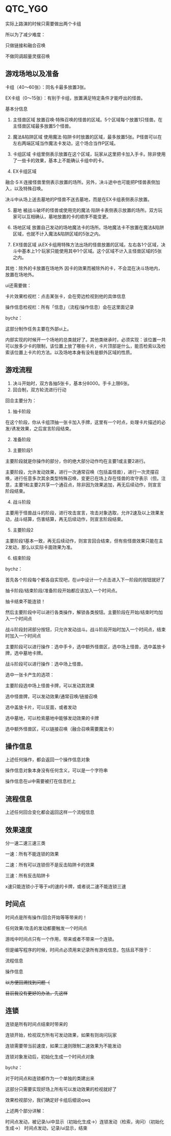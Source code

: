 # QTC_YGO

实际上路演的时候只需要做出两个卡组

所以为了减少难度：

只做链接和融合召唤

不做同调超量灵摆召唤

## 游戏场地以及准备

卡组（40～60张）：同名卡最多放置3张。

EX卡组（0～15张）：有别于卡组，放置满足特定条件才能呼出的怪兽。

基本分信息

1. 主怪兽区域
放置召唤·特殊召唤的怪兽的区域。5个区域每个放置1只怪兽。在主怪兽区域最多放置5个怪兽。

2. 魔法&陷阱区域
使用魔法·陷阱卡时放置的区域，最多放置5张。P怪兽可以在左右两端区域当作魔法卡发动，这个场合当作P区域。

3. 卡组区域
卡组里侧表示放置在这个区域，玩家从这里把卡加入手卡。除非使用了一些卡的效果，基本上不能确认卡组中的卡。

4. EX卡组区域

融合·S·X·连接怪兽里侧表示放置的场所。另外，决斗途中也可能把P怪兽表侧加入，以及特殊召唤。

决斗中从场上送去墓地的P怪兽不送去墓地，而是在EX卡组表侧表示放置。

5. 墓地
被战斗破坏的怪兽或使用完的魔法·陷阱卡表侧表示放置的场所。双方玩家可以互相确认，墓地放置的卡的顺序不能变更。

6. 场地区域
放置自己发动的场地魔法卡的场所。场地魔法卡不放置在魔法&陷阱区域，也就不计入魔法&陷阱区域的5张之内。

7. EX怪兽区域
从EX卡组用特殊方法出场的怪兽放置的区域。左右各1个区域，决斗中基本上1个玩家只能使用其中1个区域。这个区域不计入主怪兽区域的5张之内。

其他：除外的卡放置在场地外
因卡的效果而被除外的卡，不会混在决斗场地内，放置在场地外。

ui还需要做：

卡片效果检视栏：点击某张卡，会在旁边检视到他的具体信息

操作信息检视栏：所有「信息」（流程/操作信息）会在这里面记录

bychz：

这部分制作任务主要在外部ui上。

内部实现的时候开一个场地的总类就好了。其他类继承时，必须实现：该位置一共可以放多少卡的限制，该位置上放了哪些卡片，卡片顶部是什么，能否检索以及检索该位置上卡片的方法。以及场地本身有没有是额外区域的性质。

## 游戏流程

1. 决斗开始时，双方各抽5张卡，基本分8000。手卡上限6张。
2. 回合制，双方轮流进行行动

回合主要分为：

1. 抽卡阶段

在这个阶段，你从卡组顶抽一张卡加入手牌，这里有一个时点，处理卡片描述的必发/诱发效果，之后宣言阶段结束。

2. 准备阶段

3. 主要阶段1

主要阶段就是你操作的部分，你的绝大部分动作均在主要1或主要2进行。

主要阶段，允许发动效果，进行一次通常召唤（包括盖怪兽），进行一次灵摆召唤，进行任意多次其余类型特殊召唤，变更已在场上存在怪兽的攻守表示（但。注意，主要1和主要2共享一个通召点，除非因为效果追加，再无后续动作，则宣言阶段结束。

4. 战斗阶段

主要用于怪兽战斗的阶段，进行攻击宣言，攻击对象选取，允许2速及以上效果发动，战斗结算，伤害结算，再无后续动作，则宣言阶段结束。

5. 主要阶段2 

主要阶段1基本一致，再无后续动作，则宣言回合结束，但有些怪兽效果只能在主2发动，那么以实际卡面效果为准。 

6. 结束阶段

bychz：

首先各个阶段每个都各自实现吧，在ui中设计一个点击进入下一阶段的按钮就好了

抽卡阶段/结束阶段/准备阶段开始都应该加入一个时间点。

抽卡结束不能连锁！

然后主要阶段中可以进行各类操作，解锁各类按钮。主要阶段在开始/结束时均加入一个时间点

战斗阶段封闭部分按钮，只允许发动战斗。战斗阶段开始时加入一个时间点，结束时加入一个时间点

主要阶段可以进行操作：选中手卡，选中额外怪兽区，选中场上怪兽，选中盖放卡牌，选中墓地卡牌。

战斗阶段可以进行操作：选中场上怪兽。

选中一张卡产生的选项：

主要阶段选中场上怪兽卡牌，可以发动其效果

选中怪兽牌，可以发动效果/通常召唤/链接召唤

选中盖放卡片，可以反面，或者发动

选中墓地，可以检索墓地中能够发动效果的卡牌

选中额外怪兽区，可以链接召唤（融合召唤需要魔法卡）

## 操作信息

上述任何操作，都会返回一个操作信息对象

操作信息对象本身没有任何含义，可以是一个字符串

操作信息在ui中需要被打在信息栏上

## 流程信息

上述任何回合变化都会返回这样一个流程信息

## 效果速度

分一速二速三速三类

一速：所有不能连锁的效果

二速：所有可以连锁但不是反击陷阱卡的效果

三速：所有反击陷阱卡

x速只能连锁小于等于x的速的卡牌，或者说二速不能连锁三速

## 时间点

时间点是所有操作/回合开始等等带来的！

任何效果/攻击的发动都要触发一个时间点

游戏中时间点只有一个作用，带来或者不带来一个连锁。

但是编写程序的时候，时间点必须用来记录所有游戏信息，包括且不限于：

流程信息

操作信息

~~以方便回溯找到问题（~~

~~目前我没有更好的办法，先这样~~

## 连锁

连锁是所有时间点结束时带来的

连锁开始，检视双方所有可发动效果，如果有则询问玩家

连锁需要带当前速度，如果三速则限制二速效果为不能发动

连锁对象发动后，初始化生成一个时间点对象

bychz：

对于时间点和连锁都作为一个单独的类建出来

这部分只需要实现好场上所有可以发动效果的检视就好了

效果检视部分，我们确定好卡组后细说qwq

上述两个部分详解：

时间点发动，被记录/ui中显示（初始化生成->）连锁发动（检索，询问）（初始化生成->） 时间点发动，记录/ui显示，结束

